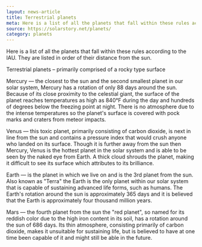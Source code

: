 ```yaml
---
layout: news-article
title: Terrestrial planets
meta: Here is a list of all the planets that fall within these rules according to the IAU. They are listed in order of their distance from the sun.
source: https://solarstory.net/planets/
category: planets
---
```


Here is a list of all the planets that fall within these rules according to the IAU. They are listed in order of their distance from the sun.

Terrestrial planets – primarily comprised of a rocky type surface

Mercury — the closest to the sun and the second smallest planet in our solar system, Mercury has a rotation of only 88 days around the sun. Because of its close proximity to the celestial giant, the surface of the planet reaches temperatures as high as 840°F during the day and hundreds of degrees below the freezing point at night. There is no atmosphere due to the intense temperatures so the planet's surface is covered with pock marks and craters from meteor impacts.

Venus — this toxic planet, primarily consisting of carbon dioxide, is next in line from the sun and contains a pressure index that would crush anyone who landed on its surface. Though it is further away from the sun then Mercury, Venus is the hottest planet in the solar system and is able to be seen by the naked eye from Earth. A thick cloud shrouds the planet, making it difficult to see its surface which attributes to its brilliance.

Earth — is the planet in which we live on and is the 3rd planet from the sun. Also known as "Terra" the Earth is the only planet within our solar system that is capable of sustaining advanced life forms, such as humans. The Earth's rotation around the sun is approximately 365 days and it is believed that the Earth is approximately four thousand million years.

Mars — the fourth planet from the sun the "red planet", so named for its reddish color due to the high iron content in its soil, has a rotation around the sun of 686 days. Its thin atmosphere, consisting primarily of carbon dioxide, makes it unsuitable for sustaining life, but is believed to have at one time been capable of it and might still be able in the future.
